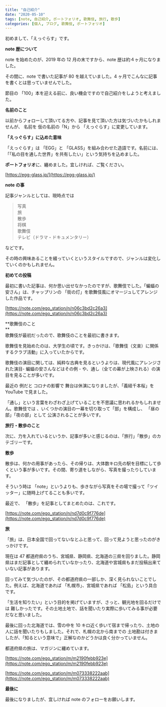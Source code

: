 ```yaml
---
title: "自己紹介"
date: "2020-05-10"
tags: [note, 自己紹介, ポートフォリオ, 歌舞伎, 旅行, 散歩]
categories: [個人, ブログ, 歌舞伎, ポートフォリオ]
---
```


初めまして、「えっぐらす」です。

**note 歴について**

note を始めたのが、2019 年の 12 月の末ですから、note 歴は約４ヶ月になりました。

その間に、note で書いた記事が 80 を越えていました。4 ヶ月でこんなに記事を書くとは思っていませんでした。

節目の 「100」本を迎える前に、良い機会ですので自己紹介をしようと考えました。

**名前のこと**

以前からフォローして頂いてる方や、記事を見て頂いた方は気づいたかもしれませんが、 名前を 仮の名前の「N」から 「えっぐらす」に変更しています。

**「えっぐらす」に込めた意味**

「えっぐらす」は 「EGG」と 「GLASS」を組み合わせた造語です。名前には、「「私の目を通した世界」を共有したい」という気持ちを込めました。

**ポートフォリオ**に、纏めました。宜しければ、ご覧ください。

[https://egg-glass.jp/](https://egg-glass.jp/)

**note の事**

記事ジャンルとしては、現時点では

> 写真  
> 旅  
> 散歩  
> 将棋  
> 歌舞伎  
> テレビ（ドラマ・ドキュメンタリー）

などです。

その時の興味あることを綴っていくというスタイルですので、ジャンルは変化していくのかもしれません。

**初めての投稿**

最初に書いた記事は、何か思い出せなかったのですが、歌舞伎でした。「蝙蝠の安さん」は、チャップリンの 「街の灯」を歌舞伎風にオマージュしてアレンジした作品です。

[https://note.com/ego_station/n/n06c3bd2c26a3](https://note.com/ego_station/n/n06c3bd2c26a3)

**歌舞伎のこと  
**  
歌舞伎が最初だったので、歌舞伎のことを最初に書きます。

歌舞伎を見始めたのは、大学生の頃です。きっかけは、「歌舞伎（文楽）に関係するクラブ活動」に入っていたからです。

歌舞伎の演目に関しては、純粋な古典を見るというよりは、現代風にアレンジされた演目- 蝙蝠の安さんなどはその例 - や、通し（全ての幕が上映される）の演目を見ることが多いです。

最近の 例だと コロナの影響で 舞台は休演になりましたが、「義経千本桜」を YouTube で見ました。

「通し」という言葉をわざわざ上げていることを不思議に思われるかもしれません。歌舞伎では 、いくつかの演目の一幕を切り取って「部」を構成し、 「昼の部」「夜の部」として 公演されることが多いです。

**旅行・散歩のこと**

次に、力を入れているというか、記事が多いと感じるのは、「旅行」「散歩」のカテゴリーです。

**散歩**

散歩は、何かの用事があったら、その帰りは、大体数キロ先の駅を目標にして歩くという事が多いです。その間、寄り道をしながら、写真を撮ったりしています。

そういう時は 「note」というよりも、歩きながら写真をその場で撮って「ツイッター」に随時上げてることも多いです。

最近で、 「散歩」を記事としてまとめたのは、これです。

[https://note.com/ego_station/n/nd7d0c9f776de](https://note.com/ego_station/n/nd7d0c9f776de)

**旅**

「旅」は、日本全国で回ってないなとふと思って、回って見ようと思ったのがきっかけです。

現在は 47 都道府県のうち、宮城県、静岡県、北海道の三県を回りました。静岡県はまだ記事として纏められていなかったり、北海道や宮城県もまだ投稿出来ていない記事があります。

回ってみて気づいたのが、その都道府県の一部しか、深く見られないことでした。例えば、北海道であれば 「札幌市」、宮城県であれば 「松島」という具合です。

「生活を知りたい」という目的を掲げていますが、さっと、観光地を回るだけでは 難しかったです。その土地土地で、話を聞いたり実際に歩いてみる事が必要だなと思いました。

最後に回った北海道では、雪の中を 10 キロ近く歩いて宿まで帰ったり、土地の人に話を聞いたりもしました。それで、札幌の北から南までの 土地勘は付きましたが、「知るという意味で」正解なのかどうかは良く分かっていません。

都道府県の旅は、マガジンに纏めています。

[https://note.com/ego_station/m/m2190febb923e](https://note.com/ego_station/m/m2190febb923e)

[https://note.com/ego_station/m/m073338222aab](https://note.com/ego_station/m/m073338222aab)

**最後に**

最後になりましたが、宜しければ note のフォローをお願いします。
